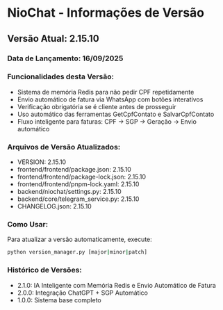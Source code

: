 # NioChat - Informações de Versão

## Versão Atual: 2.15.10

### Data de Lançamento: 16/09/2025

### Funcionalidades desta Versão:
- Sistema de memória Redis para não pedir CPF repetidamente
- Envio automático de fatura via WhatsApp com botões interativos
- Verificação obrigatória se é cliente antes de prosseguir
- Uso automático das ferramentas GetCpfContato e SalvarCpfContato
- Fluxo inteligente para faturas: CPF → SGP → Geração → Envio automático

### Arquivos de Versão Atualizados:
- VERSION: 2.15.10
- frontend/frontend/package.json: 2.15.10
- frontend/frontend/package-lock.json: 2.15.10
- frontend/frontend/pnpm-lock.yaml: 2.15.10
- backend/niochat/settings.py: 2.15.10
- backend/core/telegram_service.py: 2.15.10
- CHANGELOG.json: 2.15.10

### Como Usar:
Para atualizar a versão automaticamente, execute:
```bash
python version_manager.py [major|minor|patch]
```

### Histórico de Versões:
- 2.1.0: IA Inteligente com Memória Redis e Envio Automático de Fatura
- 2.0.0: Integração ChatGPT + SGP Automático
- 1.0.0: Sistema base completo
